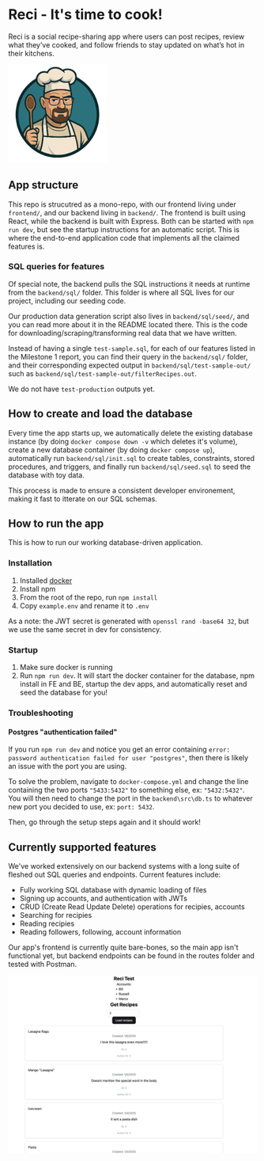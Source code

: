 # Reci - It's time to cook!

Reci is a social recipe-sharing app where users can post recipes, review what they’ve cooked, and follow friends to stay updated on what’s hot in their kitchens.

<img src="reci.png" alt="Reci Logo" width="200">

## App structure

This repo is strucutred as a mono-repo, with our frontend living under `frontend/`, and our backend living in `backend/`. The frontend is built using React, while the backend is built with Express. Both can be started with `npm run dev`, but see the startup instructions for an automatic script. This is where the end-to-end application code that implements all the claimed features is.

### SQL queries for features

Of special note, the backend pulls the SQL instructions it needs at runtime from the `backend/sql/` folder. This folder is where all SQL lives for our project, including our seeding code.

Our production data generation script also lives in `backend/sql/seed/`, and you can read more about it in the README located there. This is the code for downloading/scraping/transforming real data that we have written.

Instead of having a single `test-sample.sql`, for each of our features listed in the Milestone 1 report, you can find their query in the `backend/sql/` folder, and their corresponding expected output in `backend/sql/test-sample-out/` such as `backend/sql/test-sample-out/filterRecipes.out`.

We do not have `test-production` outputs yet.

## How to create and load the database

Every time the app starts up, we automatically delete the existing database instance (by doing `docker compose down -v` which deletes it's volume), create a new database container (by doing `docker compose up`), automatically run `backend/sql/init.sql` to create tables, constraints, stored procedures, and triggers, and finally run `backend/sql/seed.sql` to seed the database with toy data.

This process is made to ensure a consistent developer environement, making it fast to itterate on our SQL schemas.

## How to run the app

This is how to run our working database-driven application.

### Installation

1. Installed [docker](https://www.docker.com/get-started/)
2. Install npm
3. From the root of the repo, run `npm install`
4. Copy `example.env` and rename it to `.env`

As a note: the JWT secret is generated with `openssl rand -base64 32`, but we use the same secret in dev for consistency.

### Startup

1. Make sure docker is running
2. Run `npm run dev`. It will start the docker container for the database, npm install in FE and BE, startup the dev apps, and automatically reset and seed the database for you!

### Troubleshooting

#### Postgres "authentication failed"

If you run `npm run dev` and notice you get an error containing `error: password authentication failed for user "postgres"`, then there is likely an issue with the port you are using.

To solve the problem, navigate to `docker-compose.yml` and change the line containing the two ports `"5433:5432"` to something else, ex: `"5432:5432"`. You will then need to change the port in the `backend\src\db.ts` to whatever new port you decided to use, ex: `port: 5432`.

Then, go through the setup steps again and it should work!

## Currently supported features

We've worked extensively on our backend systems with a long suite of fleshed out SQL queries and endpoints. Current features include:

- Fully working SQL database with dynamic loading of files
- Signing up accounts, and authentication with JWTs
- CRUD (Create Read Update Delete) operations for recipies, accounts
- Searching for recipies
- Reading recipies
- Reading followers, following, account information

Our app's frontend is currently quite bare-bones, so the main app isn't functional yet, but backend endpoints can be found in the routes folder and tested with Postman.

![Screenshot of the current frontend](milestone-1-fe.png)

